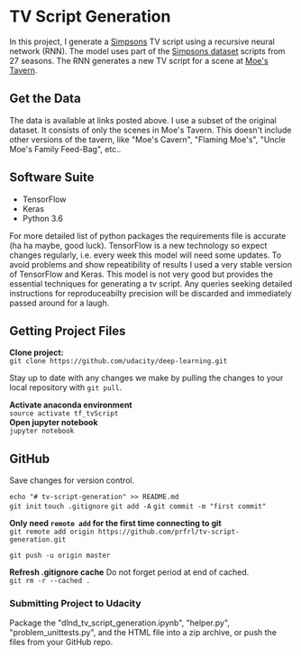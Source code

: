 # TV Script Generation
In this project, I generate a [Simpsons](https://en.wikipedia.org/wiki/The_Simpsons) TV script using a recursive neural network (RNN).  The model uses part of the [Simpsons dataset](https://www.kaggle.com/wcukierski/the-simpsons-by-the-data)  scripts from 27 seasons.  The RNN generates a new TV script for a scene at [Moe's Tavern](https://simpsonswiki.com/wiki/Moe's_Tavern).

## Get the Data
The data is available at links posted above.  I use a subset of the original dataset.  It consists of only the scenes in Moe's Tavern.  This doesn't include other versions of the tavern, like "Moe's Cavern", "Flaming Moe's", "Uncle Moe's Family Feed-Bag", etc..

## Software Suite

* TensorFlow  
* Keras  
* Python 3.6

For more detailed list of python packages the requirements file is accurate (ha ha maybe, good luck). TensorFlow is a new technology so expect changes regularly, i.e. every week this model will need some updates. To avoid problems and show repeatibility of results I used a very stable version of TensorFlow and Keras. This model is not very good but provides the essential techniques for generating a tv script.  Any queries seeking detailed instructions for reproduceabilty precision will be discarded and immediately passed around for a laugh. 

## Getting Project Files

**Clone project:**    
`git clone https://github.com/udacity/deep-learning.git`  

Stay up to date with any changes we make by pulling the changes to your local repository with `git pull`.

**Activate anaconda environment**   
`source activate tf_tvScript`    
**Open jupyter notebook**   
`jupyter notebook`			


## GitHub 

Save changes for version control.   

`echo "# tv-script-generation" >> README.md`  
`git init`
`touch .gitignore`
`git add -A`
`git commit -m "first commit"`

**Only need `remote add` for the first time connecting to git**   
`git remote add origin https://github.com/prfrl/tv-script-generation.git `

`git push -u origin master`

**Refresh .gitignore cache**  Do not forget period at end of cached.  
`git rm -r --cached .`


### Submitting Project to Udacity

Package the "dlnd_tv_script_generation.ipynb", "helper.py", "problem_unittests.py", and the HTML file into a zip archive, or push the files from your GitHub repo.
